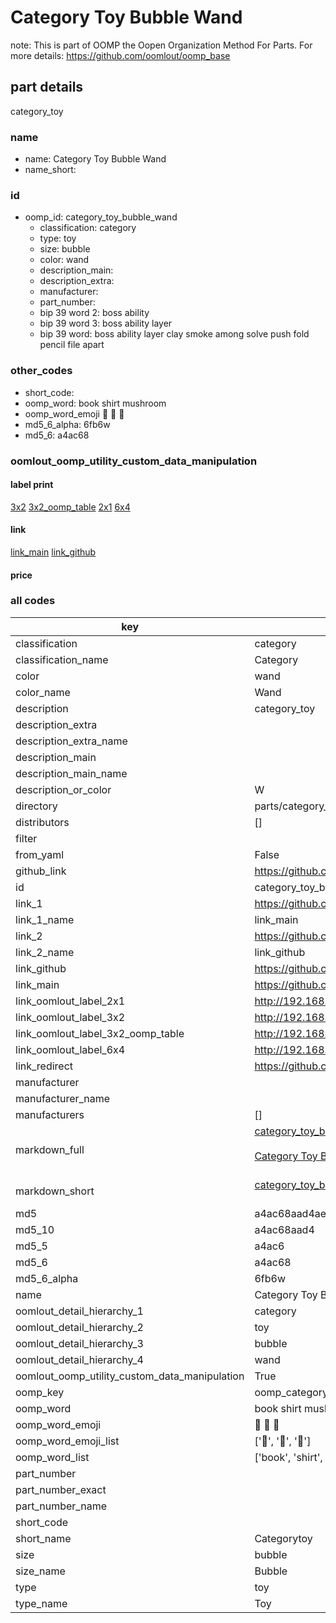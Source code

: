 # Category Toy Bubble Wand  

note: This is part of OOMP the Oopen Organization Method For Parts. For more details: https://github.com/oomlout/oomp_base

##  part details
  



category_toy



### name
* name: Category Toy Bubble Wand
* name_short: 
### id
* oomp_id: category_toy_bubble_wand
  * classification: category
  * type: toy
  * size: bubble
  * color: wand
  * description_main: 
  * description_extra: 
  * manufacturer: 
  * part_number: 
  * bip 39 word 2: boss ability
  * bip 39 word 3: boss ability layer
  * bip 39 word: boss ability layer clay smoke among solve push fold pencil file apart

### other_codes
* short_code: 
* oomp_word: book shirt mushroom
* oomp_word_emoji :book: :shirt: :mushroom:
* md5_6_alpha: 6fb6w
* md5_6: a4ac68






### oomlout_oomp_utility_custom_data_manipulation
#### label print
[3x2](http://192.168.1.245:1112/?label=oomp%206fb6w)
[3x2_oomp_table](http://192.168.1.108:1112/?label=oomp%206fb6w)
[2x1](http://192.168.1.242:1112/?label=oomp%206fb6w)
[6x4](http://192.168.1.55:1112/?label=oomp%206fb6w)    

#### link

[link_main](https://github.com/oomlout/oomlout_oomp_version_1_messy/tree/main/parts/category_toy_bubble_wand) [link_github](https://github.com/oomlout/oomlout_oomp_version_1_messy/tree/main/parts/category_toy_bubble_wand)                             

#### price







### all codes 
| key | value |  
| --- | --- |  
| classification | category |  
| classification_name | Category |  
| color | wand |  
| color_name | Wand |  
| description | category_toy |  
| description_extra |  |  
| description_extra_name |  |  
| description_main |  |  
| description_main_name |  |  
| description_or_color | W  |  
| directory | parts/category_toy_bubble_wand |  
| distributors | [] |  
| filter |  |  
| from_yaml | False |  
| github_link | https://github.com/oomlout/oomlout_oomp_part_src/tree/main/parts/category_toy_bubble_wand |  
| id | category_toy_bubble_wand |  
| link_1 | https://github.com/oomlout/oomlout_oomp_version_1_messy/tree/main/parts/category_toy_bubble_wand |  
| link_1_name | link_main |  
| link_2 | https://github.com/oomlout/oomlout_oomp_version_1_messy/tree/main/parts/category_toy_bubble_wand |  
| link_2_name | link_github |  
| link_github | https://github.com/oomlout/oomlout_oomp_version_1_messy/tree/main/parts/category_toy_bubble_wand |  
| link_main | https://github.com/oomlout/oomlout_oomp_version_1_messy/tree/main/parts/category_toy_bubble_wand |  
| link_oomlout_label_2x1 | http://192.168.1.242:1112/?label=oomp%206fb6w |  
| link_oomlout_label_3x2 | http://192.168.1.245:1112/?label=oomp%206fb6w |  
| link_oomlout_label_3x2_oomp_table | http://192.168.1.108:1112/?label=oomp%206fb6w |  
| link_oomlout_label_6x4 | http://192.168.1.55:1112/?label=oomp%206fb6w |  
| link_redirect | https://github.com/oomlout/oomlout_oomp_version_1_messy/tree/main/parts/category_toy_bubble_wand |  
| manufacturer |  |  
| manufacturer_name |  |  
| manufacturers | [] |  
| markdown_full | [category_toy_bubble_wand](none)<br>[](none)<br>[Category Toy Bubble Wand](none)<br><br> |  
| markdown_short | [category_toy_bubble_wand](none)<br><br> |  
| md5 | a4ac68aad4aeb9dc1fe662a2fc8008d1 |  
| md5_10 | a4ac68aad4 |  
| md5_5 | a4ac6 |  
| md5_6 | a4ac68 |  
| md5_6_alpha | 6fb6w |  
| name | Category Toy Bubble Wand |  
| oomlout_detail_hierarchy_1 | category |  
| oomlout_detail_hierarchy_2 | toy |  
| oomlout_detail_hierarchy_3 | bubble |  
| oomlout_detail_hierarchy_4 | wand |  
| oomlout_oomp_utility_custom_data_manipulation | True |  
| oomp_key | oomp_category_toy_bubble_wand |  
| oomp_word | book shirt mushroom |  
| oomp_word_emoji | :book: :shirt: :mushroom: |  
| oomp_word_emoji_list | [':book:', ':shirt:', ':mushroom:'] |  
| oomp_word_list | ['book', 'shirt', 'mushroom'] |  
| part_number |  |  
| part_number_exact |  |  
| part_number_name |  |  
| short_code |  |  
| short_name | Categorytoy |  
| size | bubble |  
| size_name | Bubble |  
| type | toy |  
| type_name | Toy |  
